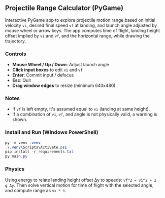 ## Projectile Range Calculator (PyGame)

Interactive PyGame app to explore projectile motion range based on initial velocity `vi`, desired final speed `vf` at landing, and launch angle adjusted by mouse wheel or arrow keys. The app computes time of flight, landing height offset implied by `vi` and `vf`, and the horizontal range, while drawing the trajectory.

### Controls
- **Mouse Wheel / Up / Down**: Adjust launch angle
- **Click input boxes** to edit `vi` and `vf`
- **Enter**: Commit input / defocus
- **Esc**: Quit
- **Drag window edges** to resize (minimum 640x480)

### Notes
- If `vf` is left empty, it's assumed equal to `vi` (landing at same height).
- If a combination of `vi`, `vf`, and angle is not physically valid, a warning is shown.

### Install and Run (Windows PowerShell)
```powershell
py -m venv .venv
.\.venv\Scripts\Activate.ps1
pip install -r requirements.txt
py main.py
```

### Physics
Using energy to relate landing height offset Δy to speeds: `vf^2 = vi^2 + 2 g Δy`. Then solve vertical motion for time of flight with the selected angle, and compute range as `vx * t`.


